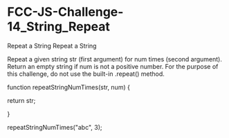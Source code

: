 # FCC-JS-Challenge-14_String_Repeat
Repeat a String Repeat a String

Repeat a given string str (first argument) for num times (second argument). Return an empty string if num is not a positive number. For the purpose of this challenge, do not use the built-in .repeat() method.

function repeatStringNumTimes(str, num) {

  return str;
  
}

repeatStringNumTimes("abc", 3);
